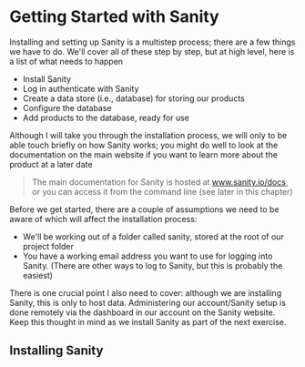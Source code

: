 # Getting Started with Sanity

Installing and setting up Sanity is a multistep process; there are a few things we have to do. We'll cover all of these
step by step, but at high level, here is a list of what needs to happen

- Install Sanity
- Log in authenticate with Sanity
- Create a data store (i.e., database) for storing our products
- Configure the database
- Add products to the database, ready for use

Although I will take you through the installation process, we will only to be able touch briefly on how Sanity works;
you might do well to look at the documentation on the main website if you want to learn more about the product at a
later date

> The main documentation for Sanity is hosted at www.sanity.io/docs, or you can access it from the command line (see
> later in this chapter)


Before we get started, there are a couple of assumptions we need to be aware of which will affect the installation
process:

- We'll be working out of a folder called sanity, stored at the root of our project folder
- You have a working email address you want to use for logging into Sanity. (There are other ways to log to Sanity, but
  this is probably the easiest)

There is one crucial point I also need to cover: although we are installing Sanity, this is only to host data.
Administering our account/Sanity setup is done remotely via the dashboard in our account on the Sanity website. Keep 
this
thought in mind as we install Sanity as part of the next exercise. 

## Installing Sanity